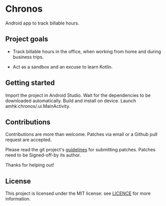 # Chronos

Android app to track billable hours.


## Project goals

* Track billable hours in the office, when working from home and during
  business trips.

* Act as a sandbox and an excuse to learn Kotlin.


## Getting started

Import the project in Android Studio. Wait for the dependencies to be
downloaded automatically. Build and install on device. Launch
amhk.chronos/.ui.MainActivity.


## Contributions

Contributions are more than welcome. Patches via email or a Github pull request
are accepted.

Please read the git project's
[guidelines](http://github.com/gitster/git/blob/master/Documentation/SubmittingPatches)
for submitting patches. Patches need to be Signed-off-by its author.

Thanks for helping out!


## License

This project is licensed under the MIT license: see [LICENCE](LICENSE) for more
information.
